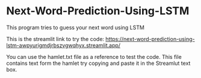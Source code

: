 # Next-Word-Prediction-Using-LSTM
This program tries to guess your next word using LSTM 

This is the streamlit link to try the code: https://next-word-prediction-using-lstm-awpyurigmdjrbszvgwqhyx.streamlit.app/

You can use the hamlet.txt file as a reference to test the code. This file contains text form the hamlet try copying and paste it in the Streamlut text box.

